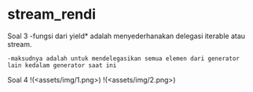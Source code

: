 # stream_rendi

Soal 3
    -fungsi dari yield* adalah menyederhanakan delegasi iterable atau stream.

    -maksudnya adalah untuk mendelegasikan semua elemen dari generator lain kedalam generator saat ini

Soal 4
    !(<assets/img/1.png>)
    !(<assets/img/2.png>)
